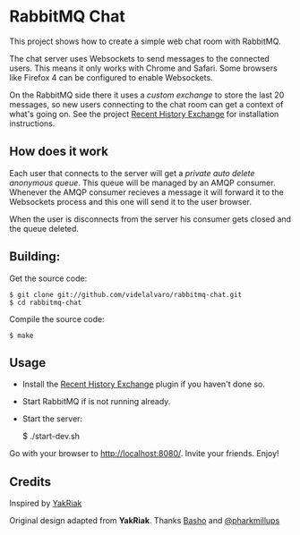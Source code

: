 # RabbitMQ Chat #

This project shows how to create a simple web chat room with RabbitMQ.

The chat server uses Websockets to send messages to the connected users. This means it only works with Chrome and Safari. Some browsers like Firefox 4 can be configured to enable Websockets.

On the RabbitMQ side there it uses a _custom exchange_ to store the last 20 messages, so new users connecting to the chat room can get a context of what's going on. See the project [Recent History Exchange](https://github.com/videlalvaro/rabbitmq-recent-history-exchange) for installation instructions.

## How does it work ##

Each user that connects to the server will get a _private auto delete anonymous queue_. This queue will be managed by an AMQP consumer. Whenever the AMQP consumer recieves a message it will forward it to the Websockets process and this one will send it to the user browser.

When the user is disconnects from the server his consumer gets closed and the queue deleted.

## Building: ##

Get the source code:

    $ git clone git://github.com/videlalvaro/rabbitmq-chat.git
    $ cd rabbitmq-chat

Compile the source code:

    $ make

## Usage ##

- Install the [Recent History Exchange](https://github.com/videlalvaro/rabbitmq-recent-history-exchange) plugin if you haven't done so.

- Start RabbitMQ if is not running already.

- Start the server:

    $ ./start-dev.sh

Go with your browser to [http://localhost:8080/](http://localhost:8080/). Invite your friends. Enjoy!

## Credits ##

Inspired by [YakRiak](https://github.com/seancribbs/yakriak)

Original design adapted from __YakRiak__. Thanks [Basho](http://basho.com/) and [@pharkmillups](http://twitter.com/#!/pharkmillups)